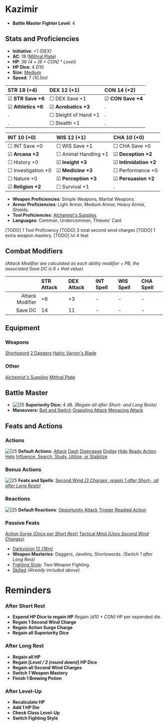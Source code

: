 # Kazimir
- **Battle Master Fighter Level**: 4
## Stats and Proficiencies
- **Initiative**: +1 *(DEX)*
- **AC**: 18 ([Mithral Plate](dm/items.md#mithral-plate))
- **HP**: 36 *(4 + [6 + CON] * Level)*
- **HP Dice**: 4 D10
- **Size**: [Medium](game_rules.md#advanced-rules#creature-sizes)
- **Speed**: 7 *(10.5m)*

| STR 18 (+4)        | DEX 12 (+1)          | CON 14 (+2)       |
| :----------------- | :------------------- | :---------------- |
| ☑ **STR Save +6**  | ☐ DEX Save +1        | ☑ **CON Save +4** |
| ☑ **Athletics +6** | ☑ **Acrobatics +3**  | .                |
| .                  | ☐ Sleight of Hand +1 | .                 |
| .                  | ☐ Stealth +1         | .                 |


| INT 10 (+0)        | WIS 12 (+1)          | CHA 10 (+0)        |
| :----------------- | :------------------- | :----------------- |
| ☐ INT Save +0      | ☐ WIS Save +1        | ☐ CHA Save +0      |
| ☑ **Arcana +2**    | ☐ Animal Handling +1 | ☑ **Deception +2** |
| ☐ History +0       | ☑ **Insight +3**     | ☑ **Intimidation +2**  |
| ☐ Investigation +0 | ☑ **Medicine +3**    | ☐ Performance +0   |
| ☐ Nature +0        | ☑ **Perception +3**  | ☑ **Persuasion +2**    |
| ☑ **Religion +2**  | ☐ Survival +1        | .                  |

- **Weapon Proficiencies**: Simple Weapons, Martial Weapons.
- **Armor Proficiencies**: Light Armor, Medium Armor, Heavy Armor, Shields.
- **Tool Proficiencies**: [Alchemist's Supplies](dm/items.md#alchemists-supplies).
- **Languages**: Common, Undercommon, Thieves' Cant

[TODO] 1 Tool Proficiency
[TODO] 3 total second wind charges
[TODO] 1 extra weapon mastery.
[TODO] lvl 4 feat

## Combat Modifiers
*(Attack Modifier are calculated as each ability modifier + PB, the associated Save DC is 8 + that value)*

|                 | **STR** Attack | **DEX** Attack | **INT** Spell | **WIS** Spell | **CHA** Spell |
| --------------: | :------------- | :------------- | :------------ | :------------ | :------------ |
| Attack Modifier | +6             | +3             | -             | -             | -             |
| Save DC         | 14             | 11             | -             | -             | -             |


## Equipment
### Weapons
  [Shortsword](dm/items.md#shortsword)
  [2 Daggers](dm/items.md#dagger)
  [Halric Varron's Blade](dm/items.md#halric-varrons-blade)
### Other
  [Alchemist's Supplies](dm/items.md#alchemists-supplies)
  [Mithral Plate](dm/items.md#mithral-plate)

## Battle Master
- ![\|25](https://bg3.wiki/w/images/9/9f/Superiority_Die_d8_Icon.png) **Superiority Dice:** 4 d8. *(Regain all after Short- and Long Rests)*
- **Maneuvers:**
  [Bait and Switch](feats.md#bait-and-switch)
  [Grappling Attack](feats.md#grappling-attack)
  [Menacing Attack](feats.md#menacing-attack)

## Feats and Actions
### Actions
![\|25](https://bg3.wiki/w/images/f/f2/Action_Icon.png) **Default Actions**: 
  [Attack](game_rules.md#turn-based-play#attack)
  [Dash](game_rules.md#turn-based-play#dash)
  [Disengage](game_rules.md#turn-based-play#disengage)
  [Dodge](game_rules.md#turn-based-play#dodge)
  [Hide](game_rules.md#turn-based-play#hide)
  [Ready Action](game_rules.md#turn-based-play#ready-action)
  [Help](game_rules.md#turn-based-play#help)
  [Influence, Search, Study, Utilize, or Stabilize](game_rules.md#turn-based-play#influence-search-study-utilize-or-stabilize)

### Bonus Actions
![\|25](https://bg3.wiki/w/images/c/c9/Bonus_Action_Icon.png) **Feats and Spells**:
  [Second Wind *(3 Charges, regain 1 after Short-, all after Long Rests)*](feats.md#second-wind)

### Reactions
![\|25](https://bg3.wiki/w/images/c/c1/Reaction_Icon.png) **Default Reactions**: 
  [Opportunity Attack](game_rules.md#turn-based-play#opportunity-attack)
  [Trigger Readied Action](game_rules.md#turn-based-play#trigger-readied-action)

### Passive Feats
  [Action Surge *(Once per Short Rest)*](feats.md#action-surge)
  [Tactical Mind *(Uses Second Wind Charges)*](feats.md#tactical-mind)

- [Darkvision 12 *(18m)*](game_rules.md#advanced-rules#darkvision)
- **Weapon Masteries**: Daggers, Javelins, Shortswords. *(Switch 1 after Long Rest)*
- [Fighting Style](feats.md#fighting-style): Two-Weapon Fighting.
- [Skilled](feats.md#skilled) *(Already included above)*

# Reminders
### After Short Rest
- **Expend HP Dice to regain HP**
  Regain *(d10 + CON)* HP per expended die.
- **Regain 1 Second Wind Charge**
- **Regain Action Surge Charge**
- **Regain all Superiority Dice**

### After Long Rest
- **Regain all HP**
- **Regain [*Level / 2 (round down)*] HP Dice**
- **Regain all Second Wind Charges**
- **Switch 1 Weapon Mastery**
- **Finish 1 Brewing Potion**

### After Level-Up
- **Recalculate HP**
- **Add 1 HP Die**
- **Check Class Level-Up**
- **Switch Fighting Style**
